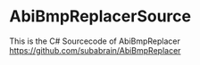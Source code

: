# AbiBmpReplacerSource
This is the C# Sourcecode of AbiBmpReplacer https://github.com/subabrain/AbiBmpReplacer
